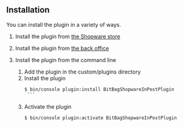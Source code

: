 ## Installation

You can install the plugin in a variety of ways.

1. Install the plugin from [the Shopware store](https://store.shopware.com/en/extensions/developed-by-shopware/plugins/)
2. Install the plugin from [the back office](https://docs.shopware.com/en/shopware-6-en/extensions/myextensions)

3. Install the plugin from the command line
   1. Add the plugin in the custom/plugins directory
   2. Install the plugin
         ```bash
         $ bin/console plugin:install BitBagShopwareInPostPlugin
          ```
   3. Activate the plugin
        ```bash
        $ bin/console plugin:activate BitBagShopwareInPostPlugin
         ```
